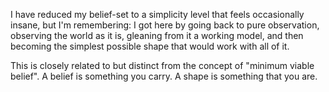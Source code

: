 I have reduced my belief-set to a simplicity level that feels occasionally insane, but I'm remembering: I got here by going back to pure observation, observing the world as it is, gleaning from it a working model, and then becoming the simplest possible shape that would work with all of it.

This is closely related to but distinct from the concept of "minimum viable belief". A belief is something you carry. A shape is something that you are.
